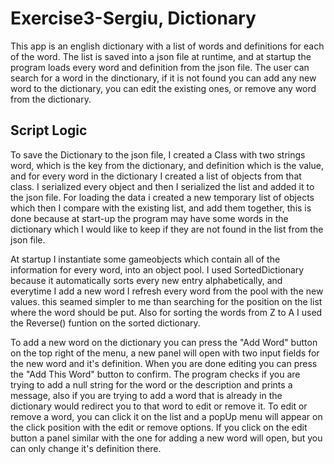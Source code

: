 # Exercise3-Sergiu, Dictionary

This app is an english dictionary with a list of words and definitions for each of the word.
The list is saved into a json file at runtime, and at startup the program loads every word and definition from the json file.
The user can search for a word in the dinctionary, if it is not found you can add any new word to the dictionary, you can edit the existing ones, or remove any word from the dictionary.

## Script Logic

To save the Dictionary to the json file, I created a Class with two strings word, which is the key from the dictionary, and definition which is the value, and for every word in the dictionary I created a list of objects from that class. I serialized every object and then I serialized the list and added it to the json file. For loading the data i created a new temporary list of objects which then I compare with the existing list, and add them together, this is done because at start-up the program may have some words in the dictionary which I would like to keep if they are not found in the list from the json file.

At startup I instantiate some gameobjects which contain all of the information for every word, into an object pool.
I used SortedDictionary because it automatically sorts every new entry alphabetically, and everytime I add a new word I refresh every word from the pool with the new values. this seamed simpler to me than searching for the position on the list where the word should be put. Also for sorting the words from Z to A I used the Reverse() funtion on the sorted dictionary.

To add a new word on the dictionary you can press the "Add Word" button on the top right of the menu, a new panel will open with two input fields for the new word and it's definition. When you are done editing you can press the "Add This Word" button to confirm. The program checks if you are trying to add a null string for the word or the description and prints a message, also if you are trying to add a word that is already in the dictionary would redirect you to that word to edit or remove it.
To edit or remove a word, you can click it on the list and a popUp menu will appear on the click position with the edit or remove options.
If you click on the edit button a panel similar with the one for adding a new word will open, but you can only change it's definition there.
